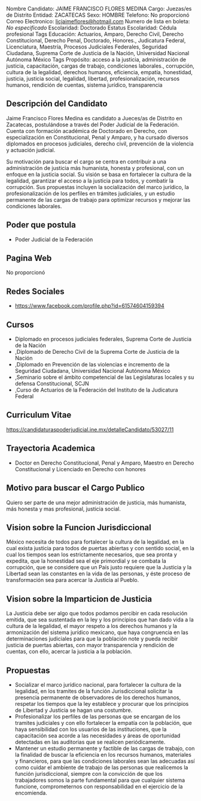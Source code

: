 Nombre Candidato: JAIME FRANCISCO FLORES MEDINA
Cargo: Juezas/es de Distrito
Entidad: ZACATECAS
Sexo: HOMBRE
Telefono: No proporcionó
Correo Electronico: licjaimeflores@hotmail.com
Numero de lista en boleta: *No especificado*
Escolaridad: Doctorado
Estatus Escolaridad: Cédula profesional
Tags Educación: Actuarios, Amparo, Derecho Civil, Derecho Constitucional, Derecho Penal, Doctorado, Honores., Judicatura Federal, Licenciatura, Maestría, Procesos Judiciales Federales, Seguridad Ciudadana, Suprema Corte de Justicia de la Nación, Universidad Nacional Autónoma México
Tags Propósito: acceso a la justicia, administración de justicia, capacitación, cargas de trabajo, condiciones laborales., corrupción, cultura de la legalidad, derechos humanos, eficiencia, empatía, honestidad, justicia, justicia social, legalidad, libertad, profesionalización, recursos humanos, rendición de cuentas, sistema jurídico, transparencia


## Descripción del Candidato 

Jaime Francisco Flores Medina es candidato a Jueces/as de Distrito en Zacatecas, postulándose a través del Poder Judicial de la Federación. Cuenta con formación académica de Doctorado en Derecho, con especialización en Constitucional, Penal y Amparo, y ha cursado diversos diplomados en procesos judiciales, derecho civil, prevención de la violencia y actuación judicial. 

Su motivación para buscar el cargo se centra en contribuir a una administración de justicia más humanista, honesta y profesional, con un enfoque en la justicia social. Su visión se basa en fortalecer la cultura de la legalidad, garantizar el acceso a la justicia para todos, y combatir la corrupción. Sus propuestas incluyen la socialización del marco jurídico, la profesionalización de los perfiles en trámites judiciales, y un estudio permanente de las cargas de trabajo para optimizar recursos y mejorar las condiciones laborales.


## Poder que postula

- Poder Judicial de la Federación


## Pagina Web

No proporcionó


## Redes Sociales

- https://www.facebook.com/profile.php?id=61574604159394


## Cursos

- Diplomado en procesos judiciales federales, Suprema Corte de Justicia de la Nación
- ,Diplomado de Derecho Civil de la Suprema Corte de Justicia de la Nación
- ,Diplomado en Prevención de las violencias e incremento de la Seguridad Ciudadana, Universidad Nacional Autónoma México
- ,Seminario sobre el ámbito competencial de las Legislaturas locales y su defensa Constitucional, SCJN
- ,Curso de Actuarios de la Federación del Instituto de la Judicatura Federal


## Curriculum Vitae

https://candidaturaspoderjudicial.ine.mx/detalleCandidato/53027/11


## Trayectoria Academica

- Doctor en Derecho Constitucional, Penal y Amparo, Maestro en Derecho Constitucional y Licenciado en Derecho con honores


## Motivo para buscar el Cargo Publico

Quiero ser parte de una mejor administración de justicia, más humanista, más honesta y mas profesional, justicia social.


## Vision sobre la Funcion Jurisdiccional

México necesita de todos para fortalecer la cultura de la legalidad, en la cual exista justicia para todos de puertas abiertas y con sentido social, en la cual los tiempos sean los estrictamente necesarios, que sea pronta y expedita, que la honestidad sea el eje primordial y se combata la corrupción, que se considere que un País justo requiere que la Justicia y la Libertad sean las constantes en la vida de las personas, y éste proceso de transformación sea para acercar la Justicia al Pueblo.


## Vision sobre la Imparticion de Justicia

La Justicia debe ser algo que todos podamos percibir en cada resolución emitida, que sea sustentada en la ley y los principios que han dado vida a la cultura de la legalidad, el mayor respeto a los derechos humanos y la armonización del sistema jurídico mexicano, que haya congruencia en las determinaciones judiciales para que la población note y pueda recibir justicia de puertas abiertas, con mayor transparencia y rendición de cuentas, con ello, acercar la justicia a la población.


## Propuestas

- Socializar el marco jurídico nacional, para fortalecer la cultura de la legalidad, en los tramites de la función Jurisdiccional solicitar la presencia permanente de observadores de los derechos humanos, respetar los tiempos que la ley establece y procurar que los principios de Libertad y Justicia se hagan una costumbre.
- Profesionalizar los perfiles de las personas que se encargan de los tramites judiciales y con ello fortalecer la empatía con la población, que haya sensibilidad con los usuarios de las instituciones, que la capacitación sea acorde a las necesidades y áreas de oportunidad detectadas en las auditorias que se realicen periódicamente.
- Mantener un estudio permanente y factible de las cargas de trabajo, con la finalidad de buscar la eficiencia en los recursos humanos, materiales y financieros, para que las condiciones laborales sean las adecuadas así como cuidar el ambiente de trabajo de las personas que realicemos la función jurisdiccional, siempre con la convicción de que los trabajadores somos la parte fundamental para que cualquier sistema funcione, comprometernos con responsabilidad en el ejercicio de la encomienda.

